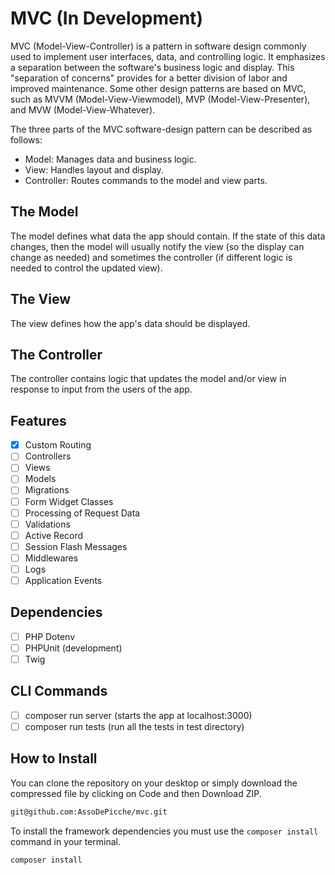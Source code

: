# MVC (In Development)

MVC (Model-View-Controller) is a pattern in software design commonly used to implement user interfaces, data, and controlling logic. It emphasizes a separation between the software's business logic and display. This "separation of concerns" provides for a better division of labor and improved maintenance. Some other design patterns are based on MVC, such as MVVM (Model-View-Viewmodel), MVP (Model-View-Presenter), and MVW (Model-View-Whatever).

The three parts of the MVC software-design pattern can be described as follows:

- Model: Manages data and business logic.
- View: Handles layout and display.
- Controller: Routes commands to the model and view parts.

## The Model

The model defines what data the app should contain. If the state of this data changes, then the model will usually notify the view (so the display can change as needed) and sometimes the controller (if different logic is needed to control the updated view).

## The View

The view defines how the app's data should be displayed.

## The Controller

The controller contains logic that updates the model and/or view in response to input from the users of the app.

## Features

- [x] Custom Routing
- [ ] Controllers
- [ ] Views
- [ ] Models
- [ ] Migrations
- [ ] Form Widget Classes
- [ ] Processing of Request Data
- [ ] Validations
- [ ] Active Record
- [ ] Session Flash Messages
- [ ] Middlewares
- [ ] Logs
- [ ] Application Events

## Dependencies

- [ ] PHP Dotenv
- [ ] PHPUnit (development)
- [ ] Twig

## CLI Commands

- [ ] composer run server (starts the app at localhost:3000)
- [ ] composer run tests (run all the tests in test directory)

## How to Install

You can clone the repository on your desktop or simply download the compressed file by clicking on Code and then Download ZIP.

```bash
git@github.com:AssoDePicche/mvc.git
```

To install the framework dependencies you must use the `composer install` command in your terminal.

```bash
composer install
```
